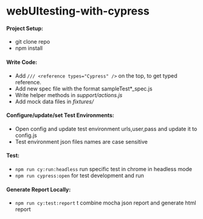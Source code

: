 # webUItesting-with-cypress

#### Project Setup:

- git clone repo
- npm install

#### Write Code:

- Add `/// <reference types="Cypress" />` on the top, to get typed reference.
- Add new spec file with the format sampleTest\*\_spec.js
- Write helper methods in _support/actions.js_
- Add mock data files in _fixtures/_

#### Configure/update/set Test Environments:

- Open config and update test environment urls,user,pass and update it to config.js
- Test environment json files names are case sensitive

#### Test:

- `npm run cy:run:headless` run specific test in chrome in headless mode
- `npm run cypress:open` for test development and run

#### Generate Report Locally:

- `npm run cy:test:report` t combine mocha json report and generate html report
